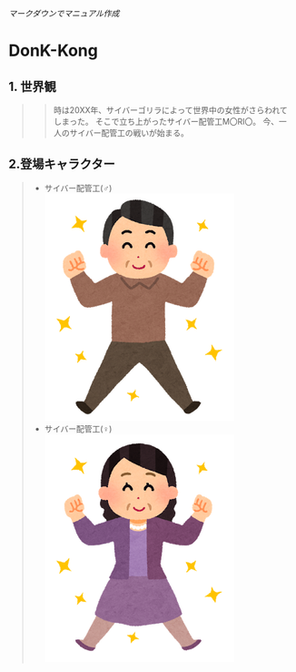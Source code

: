 *マークダウンでマニュアル作成*
# DonK-Kong

## 1. 世界観
>> 時は20XX年、サイバーゴリラによって世界中の女性がさらわれてしまった。
>> そこで立ち上がったサイバー配管工M〇RI〇。
>> 今、一人のサイバー配管工の戦いが始まる。

## 2.登場キャラクター
  > - サイバー配管工(♂)
  　![サイバー配管工(♂)](./sybermario_male.png "サイバー配管工(♂)")
  > - サイバー配管工(♀)
    ![サイバー配管工(♀)](./sybermario_female.png "サイバー配管工(♂)")
